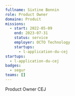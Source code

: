 ```yaml
---
fullname: Sixtine Bonnin
role: Product Owner
domaine: Produit
missions:
  - start: 2022-05-09
    end: 2023-07-31
    status: service
    employer: OCTO Technology
    startups:
      - l-application-du-cej
startups:
  - l-application-du-cej
badges:
  - segur
teams: []
---
```

Product Owner CEJ